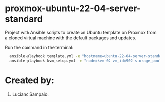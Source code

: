 # proxmox-ubuntu-22-04-server-standard
Project with Ansible scripts to create an Ubuntu template on Proxmox from a cloned virtual machine with the default packages and updates.

Run the command in the terminal:
```bash
  ansible-playbook template.yml -e "hostname=ubuntu-22-04-server-standard"
  ansible-playbook kvm_setup.yml -e "node=kvm-07 vm_id=902 storage_pool=Ceph_Gold"
```

# Created by:

1. Luciano Sampaio.
